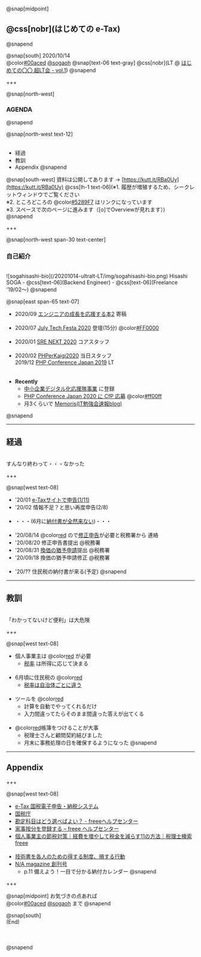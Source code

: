 @snap[midpoint]
## @css[nobr](はじめての e-Tax)
@snapend

@snap[south]
2020/10/14<br>
@color[#00aced](@fa[twitter-square]) [@sogaoh](http://twitter.com/sogaoh)
@snap[text-06 text-gray]
@css[nobr](LT @ [はじめての〇〇 超LT会 - vol.1](https://rakus.connpass.com/event/188470/))
@snapend


+++

@snap[north-west]
### AGENDA
@snapend

@snap[north-west text-12]
<br><br>
- 経過
- 教訓
- Appendix
@snapend

@snap[south-west]
資料は公開してあります -> [https://kutt.it/RBa0Uy](https://kutt.it/RBa0Uy)
@css[lh-1 text-06](※1. 履歴が増殖するため、シークレットウィンドウでご覧ください<br>※2. ところどころの @color[#5289F7](水色の文字) はリンクになっています<br>※3. スペースで次のページに進みます（[o]でOverviewが見れます）)
<br>
@snapend


+++

@snap[north-west span-30 text-center]
### 自己紹介
<br>
![sogahisashi-bio](/20201014-ultralt-LT/img/sogahisashi-bio.png)  
Hisashi SOGA  
- @css[text-06](Backend Engineer)
- @css[text-06](Freelance '19/02〜)
@snapend

@snap[east span-65 text-07]
<br>
- 2020/09 [エンジニアの成長を応援する本2](https://techbookfest.org/product/71750011) 寄稿<br><br>
- 2020/07 [July Tech Festa 2020](https://sogaoh.hatenablog.com/entry/2020/07/25/233956) 登壇(15分) @color[#FF0000](@fa[youtube-play]) <!-- https://www.youtube.com/channel/UCKLoUvohjwyohYzKTRyeUBQ/videos --><br><br>
- 2020/01 [SRE NEXT 2020](https://sogaoh.hatenablog.com/entry/2020/01/27/083113) コアスタッフ<br><br>
- 2020/02 [PHPerKaigi2020](https://sogaoh.hatenablog.com/entry/2020/02/11/180000) 当日スタッフ<br>2019/12 [PHP Conference Japan 2019](https://sogaoh.hatenablog.com/entry/2019/12/02/100752) LT<br><br><br>
- **Recently** 
    - [中小企業デジタル化応援隊事業](https://digitalization-support.jp/) に登録
    - [PHP Conference Japan 2020 に CfP 応募](https://fortee.jp/phpcon-2020/proposal?q=sogaoh) @color[#ff00ff](@fa[star])
    - 月3くらいで [Memoris(IT勉強会速報blog)](https://sogaoh.hatenablog.com/) 

@snapend


--- 

## 経過
<br>
すんなり終わって・・・なかった


+++

@snap[west text-08]
- '20/01 [e-Taxサイトで申告(1/11)](https://www.ant-in-giant.work/posts/2020/01/12/1/)
- '20/02 情報不足？と思い再度申告(2/8)<br><br>
- ・・・(6月に[納付書が全然来ない](https://allabout.co.jp/gm/gc/472890/))・・・<br><br>
- '20/08/14 @color[red](おかしい) ので[修正申告](https://www.nta.go.jp/taxes/shiraberu/taxanswer/shotoku/2026.htm)が必要と税務署から 連絡
- '20/08/20 修正申告書提出 @税務署
- '20/08/31 [換価の猶予申請](https://www.nta.go.jp/taxes/nozei/nofu/24200039.htm)提出 @税務署
- '20/09/18 換価の猶予申請修正 @税務署<br><br>
- '20/?? 住民税の納付書が来る(予定)
@snapend


--- 

## 教訓
<br>
「わかってないけど便利」は大危険


+++

@snap[west text-08]
- 個人事業主は @color[red](所得税貯蓄) が必要
   - [税率](https://www.nta.go.jp/taxes/shiraberu/shinkoku/tebiki/2013/taxanswer/shotoku/2260.htm) は所得に応じて決まる<br><br>
- 6月頃に住民税の @color[red](納付書が来ないのは何かがおかしい)
   - [税率は自治体ごとに違う](https://internet.watch.impress.co.jp/docs/special/1129773.html) <br><br>
- ツールを @color[red](信じ切ってはいけない)
   - 計算を自動でやってくれるだけ
   - 入力間違ってたらそのまま間違った答えが出てくる<br><br>
- @color[red](細かく正しく)帳簿をつけることが大事
   - 税理士さんと顧問契約結びました
   - 月末に事務処理の日を確保するようになった
@snapend

--- 

## Appendix


+++

@snap[west text-08]
- [e-Tax 国税電子申告・納税システム](https://www.e-tax.nta.go.jp/)
- [国税庁](https://www.nta.go.jp/)
- [勘定科目はどう選べばよい？ - freeeヘルプセンター ](https://support.freee.co.jp/hc/ja/articles/212496366-%E5%8B%98%E5%AE%9A%E7%A7%91%E7%9B%AE%E3%81%AF%E3%81%A9%E3%81%86%E9%81%B8%E3%81%B9%E3%81%B0%E3%82%88%E3%81%84-)
- [家事按分を登録する – freee ヘルプセンター](https://support.freee.co.jp/hc/ja/articles/202849030-%E5%AE%B6%E4%BA%8B%E6%8C%89%E5%88%86%E3%82%92%E7%99%BB%E9%8C%B2%E3%81%99%E3%82%8B)
- [個人事業主の節税対策｜経費を増やして税金を減らす11の方法｜税理士検索freee](https://advisors-freee.jp/article/category/cat-big-05/cat-small-13/468/)<br><br>
- [技術書を各人のための得する制度、損する行動](https://masuipeo.booth.pm/items/1302979)
- [N/A magazine 創刊号](https://techbookfest.org/product/5823813245730816)
    - p.11 備えよう！一目で分かる納付カレンダー
@snapend

+++

@snap[midpoint]
お気づきの点あれば<br>@color[#00aced](@fa[twitter-square]) [@sogaoh](http://twitter.com/sogaoh) まで
@snapend


@snap[south]  
(End)  
<br><br><br>
@snapend



